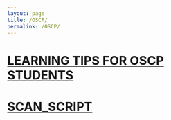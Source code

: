 ```yaml
---
layout: page
title: /OSCP/
permalink: /OSCP/
---
```


<h1><a href="/OSCP/learning-tips">LEARNING TIPS FOR OSCP STUDENTS</a></h1>

<h1><a href="/OSCP/learning-tips">SCAN_SCRIPT</a></h1>
